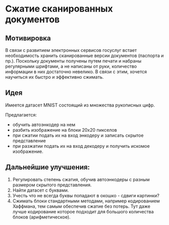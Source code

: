 # Сжатие сканированных документов
## Мотивировка
В связи с развитием электронных сервисов госуслуг встает необходимость хранить сканированные версии документов (паспорта и пр.). Поскольку документы получены путем печати и набраны регулярными шрифтами, а не написаны от руки, количество информации в них достаточно невелико. В связи с этим, хочется научиться их быстро и эффективно сжимать.
## Идея
Имеется датасет MNIST состоящий из множества рукописных цифр. 

Предлагается:

- обучить автоэнкодер на нем
- разбить изображение на блоки 20х20 пикселов
- при сжатии подать их на вход энкодеру и записать скрытое представление
- при разжатии подать их на вход декодеру и получить искомое изображение.
## Дальнейшие улучшения:
1. Регулировать степень сжатия, обучив автоэнкодеры с разным размером скрытого представления.
2. Найти датасет с буквами.
3. Учесть что не всегда буквы попадают в окошко - сдвиги картинки?
4. Сжимать блоки стандартными методами, например кодированием Хаффмана, тем самым обеспечив сжатие без потерь. Тут даже лучше кодирование которое подходит для большого количества блоков (арифметическое). 
